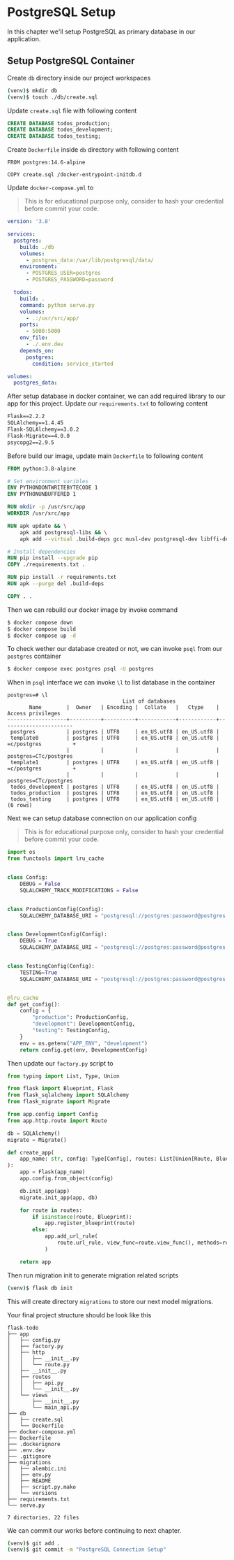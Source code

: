 # PostgreSQL Setup

In this chapter we'll setup PostgreSQL as primary database in our application.

## Setup PostgreSQL Container

Create `db` directory inside our project workspaces
```bash
(venv)$ mkdir db
(venv)$ touch ./db/create.sql
```

Update `create.sql` file with following content
```sql
CREATE DATABASE todos_production;
CREATE DATABASE todos_development;
CREATE DATABASE todos_testing;

```

Create `Dockerfile` inside `db` directory with following content

```
FROM postgres:14.6-alpine

COPY create.sql /docker-entrypoint-initdb.d
```

Update `docker-compose.yml` to

> This is for educational purpose only, consider to hash your credential before commit your code.

```yaml
version: '3.8'

services:
  postgres:
    build: ./db
    volumes:
      - postgres_data:/var/lib/postgresql/data/
    environment:
      - POSTGRES_USER=postgres
      - POSTGRES_PASSWORD=password

  todos:
    build: .
    command: python serve.py
    volumes:
      - .:/usr/src/app/
    ports:
      - 5000:5000
    env_file:
      - ./.env.dev
    depends_on:
      postgres:
        condition: service_started

volumes:
  postgres_data:

```

After setup database in docker container, we can add required library to our app for this project.
Update our `requirements.txt` to following content

```txt
Flask==2.2.2
SQLAlchemy==1.4.45
Flask-SQLAlchemy==3.0.2
Flask-Migrate==4.0.0
psycopg2==2.9.5

```

Before build our image, update main `Dockerfile` to following content

```Dockerfile
FROM python:3.8-alpine

# Set environment varibles
ENV PYTHONDONTWRITEBYTECODE 1
ENV PYTHONUNBUFFERED 1

RUN mkdir -p /usr/src/app
WORKDIR /usr/src/app

RUN apk update && \
    apk add postgresql-libs && \
    apk add --virtual .build-deps gcc musl-dev postgresql-dev libffi-dev

# Install dependencies
RUN pip install --upgrade pip
COPY ./requirements.txt .

RUN pip install -r requirements.txt
RUN apk --purge del .build-deps

COPY . .

```

Then we can rebuild our docker image by invoke command
```bash
$ docker compose down
$ docker compose build
$ docker compose up -d
```

To check wether our database created or not, we can invoke `psql` from our `postgres` container
```bash
$ docker compose exec postgres psql -U postgres
```

When in `psql` interface we can invoke `\l` to list database in the container
```
postgres=# \l
                                     List of databases
       Name        |  Owner   | Encoding |  Collate   |   Ctype    |   Access privileges
-------------------+----------+----------+------------+------------+-----------------------
 postgres          | postgres | UTF8     | en_US.utf8 | en_US.utf8 |
 template0         | postgres | UTF8     | en_US.utf8 | en_US.utf8 | =c/postgres          +
                   |          |          |            |            | postgres=CTc/postgres
 template1         | postgres | UTF8     | en_US.utf8 | en_US.utf8 | =c/postgres          +
                   |          |          |            |            | postgres=CTc/postgres
 todos_development | postgres | UTF8     | en_US.utf8 | en_US.utf8 |
 todos_production  | postgres | UTF8     | en_US.utf8 | en_US.utf8 |
 todos_testing     | postgres | UTF8     | en_US.utf8 | en_US.utf8 |
(6 rows)
```

Next we can setup database connection on our application config

> This is for educational purpose only, consider to hash your credential before commit your code.

```python
import os
from functools import lru_cache


class Config:
    DEBUG = False
    SQLALCHEMY_TRACK_MODIFICATIONS = False


class ProductionConfig(Config):
    SQLALCHEMY_DATABASE_URI = "postgresql://postgres:password@postgres:5432/todos_production"


class DevelopmentConfig(Config):
    DEBUG = True
    SQLALCHEMY_DATABASE_URI = "postgresql://postgres:password@postgres:5432/todos_development"


class TestingConfig(Config):
    TESTING=True
    SQLALCHEMY_DATABASE_URI = "postgresql://postgres:password@postgres:5432/todos_testing"


@lru_cache
def get_config():
    config = {
        "production": ProductionConfig,
        "development": DevelopmentConfig,
        "testing": TestingConfig,
    }
    env = os.getenv("APP_ENV", "development")
    return config.get(env, DevelopmentConfig)

```

Then update our `factory.py` script to
```python
from typing import List, Type, Union

from flask import Blueprint, Flask
from flask_sqlalchemy import SQLAlchemy
from flask_migrate import Migrate

from app.config import Config
from app.http.route import Route

db = SQLAlchemy()
migrate = Migrate()

def create_app(
    app_name: str, config: Type[Config], routes: List[Union[Route, Blueprint]]
):
    app = Flask(app_name)
    app.config.from_object(config)

    db.init_app(app)
    migrate.init_app(app, db)

    for route in routes:
        if isinstance(route, Blueprint):
            app.register_blueprint(route)
        else:
            app.add_url_rule(
                route.url_rule, view_func=route.view_func(), methods=route.methods()
            )

    return app

```

Then run migration init to generate migration related scripts

```bash
(venv)$ flask db init
```

This will create directory `migrations` to store our next model migrations.

Your final project structure should be look like this

```
flask-todo
├── app
│   ├── config.py
│   ├── factory.py
│   ├── http
│   │   ├── __init__.py
│   │   └── route.py
│   ├── __init__.py
│   ├── routes
│   │   ├── api.py
│   │   └── __init__.py
│   └── views
│       ├── __init__.py
│       └── main_api.py
├── db
│   ├── create.sql
│   └── Dockerfile
├── docker-compose.yml
├── Dockerfile
├── .dockerignore
├── .env.dev
├── .gitignore
├── migrations
│   ├── alembic.ini
│   ├── env.py
│   ├── README
│   ├── script.py.mako
│   └── versions
├── requirements.txt
└── serve.py

7 directories, 22 files
```

We can commit our works before continuing to next chapter.

```bash
(venv)$ git add .
(venv)$ git commit -m "PostgreSQL Connection Setup"
```
